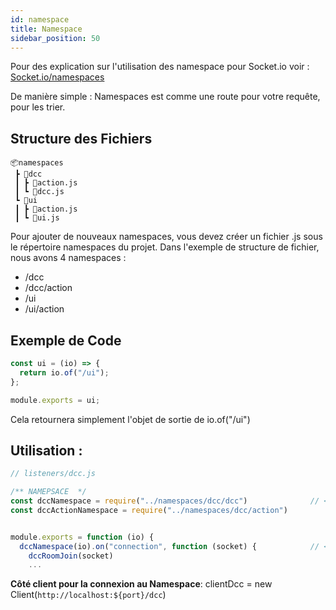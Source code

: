 ```yaml
---
id: namespace
title: Namespace
sidebar_position: 50
---
```


Pour des explication sur l'utilisation des namespace pour Socket.io voir : [Socket.io/namespaces](https://socket.io/docs/v4/namespaces/)

De manière simple : Namespaces est comme une route pour votre requête, pour les trier.

## Structure des Fichiers

```
📦namespaces
 ┣ 📂dcc
 ┃ ┣ 📜action.js
 ┃ ┗ 📜dcc.js
 ┗ 📂ui
 ┃ ┣ 📜action.js
 ┃ ┗ 📜ui.js
```

Pour ajouter de nouveaux namespaces, vous devez créer un fichier .js sous le répertoire namespaces du projet. Dans l'exemple de structure de fichier, nous avons 4 namespaces :

- /dcc
- /dcc/action
- /ui
- /ui/action

## Exemple de Code

```javascript
const ui = (io) => {
  return io.of("/ui");
};

module.exports = ui;
```

Cela retournera simplement l'objet de sortie de io.of("/ui")

## Utilisation :

```javascript
// listeners/dcc.js

/** NAMEPSACE  */
const dccNamespace = require("../namespaces/dcc/dcc")              // <== Import Here
const dccActionNamespace = require("../namespaces/dcc/action")


module.exports = function (io) {
  dccNamespace(io).on("connection", function (socket) {            // <== Use Here
    dccRoomJoin(socket)
    ...
```

**Côté client pour la connexion au Namespace**:
clientDcc = new Client(`http://localhost:${port}/dcc`)
